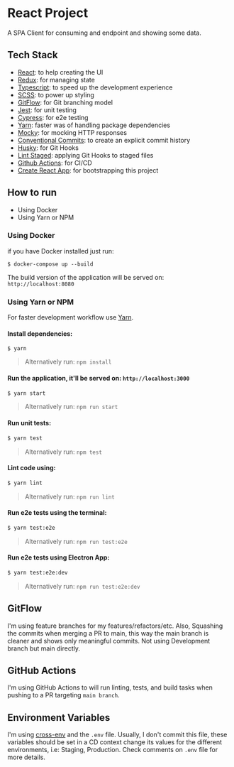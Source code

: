 # React Project
A SPA Client for consuming and endpoint and showing some data.

## Tech Stack
- [React](https://reactjs.org/): to help creating the UI
- [Redux](https://redux.js.org/): for managing state
- [Typescript](https://www.typescriptlang.org/): to speed up the development experience
- [SCSS](https://sass-lang.com/documentation/syntax): to power up styling
- [GitFlow](https://www.atlassian.com/git/tutorials/comparing-workflows/gitflow-workflow): for Git branching model 
- [Jest](https://jestjs.io/): for unit testing
- [Cypress](https://redux.js.org/): for e2e testing
- [Yarn](https://classic.yarnpkg.com): faster was of handling package dependencies
- [Mocky](https://www.mocky.io/): for mocking HTTP responses
- [Conventional Commits](https://www.conventionalcommits.org/en/v1.0.0/): to create an explicit commit history
- [Husky](https://github.com/typicode/husky): for Git Hooks
- [Lint Staged](https://github.com/okonet/lint-staged): applying Git Hooks to staged files
- [Github Actions](https://github.com/features/actions): for CI/CD
- [Create React App](https://facebook.github.io/create-react-app): for bootstrapping this project

## How to run
- Using Docker
- Using Yarn or NPM

### Using Docker
if you have Docker installed just run:

```
$ docker-compose up --build
```
The build version of the application will be served on: `http://localhost:8080`

### Using Yarn or NPM
For faster development workflow use [Yarn](https://classic.yarnpkg.com/en/docs/install/#windows-stable).

#### Install dependencies:
```
$ yarn
```
> Alternatively run: `npm install`

#### Run the application, it'll be served on: `http://localhost:3000`
```sh
$ yarn start
```
> Alternatively run: `npm run start`

#### Run unit tests:
```sh
$ yarn test
```
> Alternatively run: `npm test`

#### Lint code using:
```sh
$ yarn lint
```
> Alternatively run: `npm run lint`

#### Run e2e tests using the terminal:
```sh
$ yarn test:e2e
```
> Alternatively run: `npm run test:e2e`

#### Run e2e tests using Electron App:
```sh
$ yarn test:e2e:dev
```
> Alternatively run: `npm run test:e2e:dev`

## GitFlow
I'm using feature branches for my features/refactors/etc. Also, Squashing the commits when merging a PR to main, this way the main branch is cleaner and shows only meaningful commits. Not using Development branch but main directly.

## GitHub Actions
I'm using GitHub Actions to will run linting, tests, and build tasks when pushing to a PR targeting `main branch`.

## Environment Variables
I'm using [cross-env](https://www.npmjs.com/package/cross-env) and the `.env` file. Usually, I don't commit this file, these variables should be set in a CD context change its values for the different environments, i.e: Staging, Production. Check comments on `.env` file for more details.
